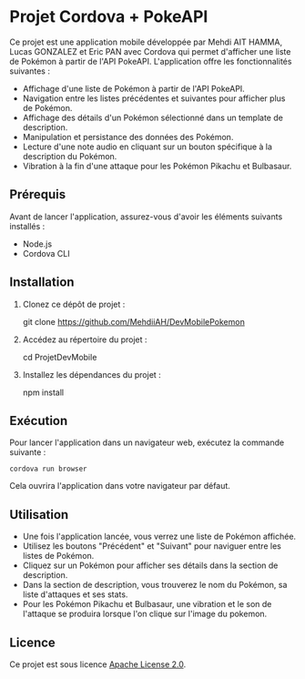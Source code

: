 # Projet Cordova + PokeAPI

Ce projet est une application mobile développée par Mehdi AIT HAMMA, Lucas GONZALEZ et Eric PAN avec Cordova qui permet d'afficher une liste de Pokémon à partir de l'API PokeAPI. L'application offre les fonctionnalités suivantes :

- Affichage d'une liste de Pokémon à partir de l'API PokeAPI.
- Navigation entre les listes précédentes et suivantes pour afficher plus de Pokémon.
- Affichage des détails d'un Pokémon sélectionné dans un template de description.
- Manipulation et persistance des données des Pokémon.
- Lecture d'une note audio en cliquant sur un bouton spécifique à la description du Pokémon.
- Vibration à la fin d'une attaque pour les Pokémon Pikachu et Bulbasaur.

## Prérequis

Avant de lancer l'application, assurez-vous d'avoir les éléments suivants installés :

- Node.js
- Cordova CLI

## Installation

1. Clonez ce dépôt de projet :

   git clone https://github.com/MehdiiAH/DevMobilePokemon


2. Accédez au répertoire du projet :

   cd ProjetDevMobile


3. Installez les dépendances du projet :

   npm install



## Exécution

Pour lancer l'application dans un navigateur web, exécutez la commande suivante :

    cordova run browser


Cela ouvrira l'application dans votre navigateur par défaut.

## Utilisation

- Une fois l'application lancée, vous verrez une liste de Pokémon affichée.
- Utilisez les boutons "Précédent" et "Suivant" pour naviguer entre les listes de Pokémon.
- Cliquez sur un Pokémon pour afficher ses détails dans la section de description.
- Dans la section de description, vous trouverez le nom du Pokémon, sa liste d'attaques et ses stats.
- Pour les Pokémon Pikachu et Bulbasaur, une vibration et le son de l'attaque se produira lorsque l'on clique sur l'image du pokemon.

## Licence

Ce projet est sous licence [Apache License 2.0](LICENSE).
